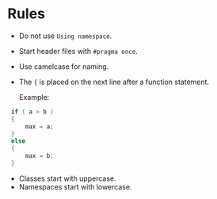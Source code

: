 # Rules

- Do not use `Using namespace`.
- Start header files with `#pragma once`.
- Use camelcase for naming.
- The `{` is placed on the next line after a function statement.
  
  Example:
  
 ~~~c 
  if ( a > b )
  {
      max = a;
  }
  else
  {
      max = b;
  }
  ~~~
- Classes start with uppercase.
- Namespaces start with lowercase.


